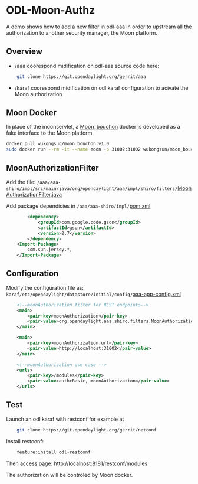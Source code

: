 # ODL-Moon-Authz

A demo shows how to add a new filter in odl-aaa in order to upstream all the authorization to another security manager, the Moon platform.

## Overview
- /aaa coorespond midification on odl-aaa source code here:
```bash
    git clone https://git.opendaylight.org/gerrit/aaa
```
- /karaf coorespond midification on odl karaf configuration to acivate the Moon authorization

## Moon Docker
In place of the moonservlet, a [Moon_bouchon](https://git.opnfv.org/moon/tree/moonv4/moon_bouchon/README.md) docker is developed as a fake interface to the Moon platform.
```bash
docker pull wukongsun/moon_bouchon:v1.0
sudo docker run --rm -it --name moon -p 31002:31002 wukongsun/moon_bouchon:v1.0
```

## MoonAuthorizationFilter
Add the file: `/aaa/aaa-shiro/impl/src/main/java/org/opendaylight/aaa/impl/shiro/filters/`[MoonAuthorizationFilter.java](/aaa/aaa-shiro/impl/src/main/java/org/opendaylight/aaa/impl/shiro/filters/MoonAuthorizationFilter.java)

Add package dependicies in `/aaa/aaa-shiro/impl/`[pom.xml](/aaa/aaa-shiro/impl/pom.xml)
```xml
        <dependency>
            <groupId>com.google.code.gson</groupId>
            <artifactId>gson</artifactId>
            <version>2.7</version>
        </dependency>
    <Import-Package>
        com.sun.jersey.*,
    </Import-Package>
```

## Configuration

Modify the configuration file as: `karaf/etc/opendaylight/datastore/initial/config/`[aaa-app-config.xml](/karaf/etc/opendaylight/datastore/initial/config/aaa-app-config.xml)
```xml
    <!--moonAuthorization filter for REST endpoints-->
    <main>
        <pair-key>moonAuthorization</pair-key>
        <pair-value>org.opendaylight.aaa.shiro.filters.MoonAuthorizationFilter</pair-value>
    </main>

    <main>
        <pair-key>moonAuthorization.url</pair-key>
        <pair-value>http://localhost:31002</pair-value>
    </main>

    <!--moonAuthorization use case -->
    <urls>
        <pair-key>/modules</pair-key>
        <pair-value>authcBasic, moonAuthorization</pair-value>
    </urls>
```

## Test
Launch an odl karaf with restconf for example at 
```bash
    git clone https://git.opendaylight.org/gerrit/netconf
```
Install restconf:
```bash
    feature:install odl-restconf
```
Then access page:
http://localhost:8181/restconf/modules

The authorization will be controled by Moon docker.
